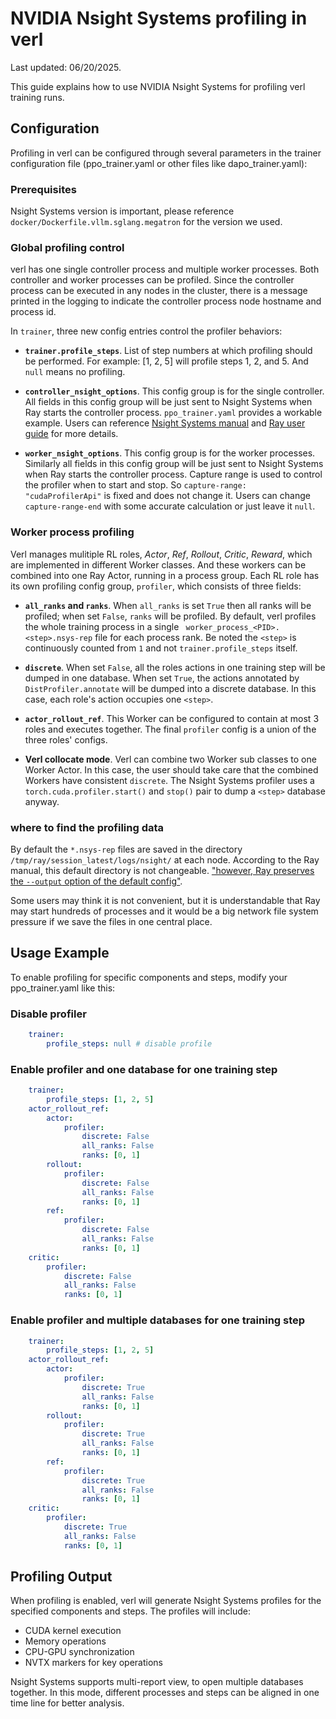 # NVIDIA Nsight Systems profiling in verl

Last updated: 06/20/2025.

This guide explains how to use NVIDIA Nsight Systems for profiling verl training runs.

## Configuration

Profiling in verl can be configured through several parameters in the trainer configuration file (ppo_trainer.yaml or other files like dapo_trainer.yaml):

### Prerequisites

Nsight Systems version is important, please reference `docker/Dockerfile.vllm.sglang.megatron` for the version we used.

### Global profiling control

verl has one single controller process and multiple worker processes. Both controller and worker processes can be profiled. Since the controller process can be executed in any nodes in the cluster, there is a message printed in the logging to indicate the controller process node hostname and process id.

In `trainer`, three new config entries control the profiler behaviors:

* **`trainer.profile_steps`**. List of step numbers at which profiling should be performed. For example: [1, 2, 5] will profile steps 1, 2, and 5. And ``null`` means no profiling.


* **`controller_nsight_options`**. This config group is for the single controller. All fields in this config group will be just sent to Nsight Systems when Ray starts the controller process. `ppo_trainer.yaml` provides a workable example. Users can reference [Nsight Systems manual](https://docs.nvidia.com/nsight-systems/UserGuide/index.html) and [Ray user guide](https://docs.ray.io/en/latest/ray-observability/user-guides/profiling.html) for more details.

* **`worker_nsight_options`**. This config group is for the worker processes. Similarly all fields in this config group will be just sent to Nsight Systems when Ray starts the controller process. Capture range is used to control the profiler when to start and stop. So `capture-range: "cudaProfilerApi"` is fixed and does not change it. Users can change `capture-range-end` with some accurate calculation or just leave it `null`.

### Worker process profiling

Verl manages mulitiple RL roles, _Actor_, _Ref_, _Rollout_, _Critic_, _Reward_, which are implemented in different Worker classes. And these workers can be combined into one Ray Actor, running in a process group. Each RL role has its own profiling config group, `profiler`, which consists of three fields:

* **`all_ranks` and `ranks`**. When `all_ranks` is set `True` then all ranks will be profiled; when set `False`, `ranks` will be profiled. By default, verl profiles the whole training process in a single ` worker_process_<PID>.<step>.nsys-rep` file for each process rank. Be noted the `<step>` is continuously counted from `1` and not `trainer.profile_steps` itself.

* **`discrete`**. When set `False`, all the roles actions in one training step will be dumped in one database. When set `True`, the actions annotated by `DistProfiler.annotate` will be dumped into a discrete database. In this case, each role's action occupies one `<step>`.

* **`actor_rollout_ref`**. This Worker can be configured to contain at most 3 roles and executes together. The final `profiler` config is a union of the three roles' configs.

* **Verl collocate mode**. Verl can combine two Worker sub classes to one Worker Actor. In this case, the user should take care that the combined Workers have consistent `discrete`. The Nsight Systems profiler uses a `torch.cuda.profiler.start()` and `stop()` pair to dump a `<step>` database anyway.

### where to find the profiling data

By default the `*.nsys-rep` files are saved in the directory `/tmp/ray/session_latest/logs/nsight/` at each node. According to the Ray manual, this default directory is not changeable. ["however, Ray preserves the `--output` option of the default config"](https://docs.ray.io/en/latest/ray-observability/user-guides/profiling.html).

Some users may think it is not convenient, but it is understandable that Ray may start hundreds of processes and it would be a big network file system pressure if we save the files in one central place.

## Usage Example

To enable profiling for specific components and steps, modify your ppo_trainer.yaml like this:

### Disable profiler
```yaml
    trainer:
        profile_steps: null # disable profile
```

### Enable profiler and one database for one training step
```yaml
    trainer:
        profile_steps: [1, 2, 5]
    actor_rollout_ref:
        actor:
            profiler:
                discrete: False
                all_ranks: False
                ranks: [0, 1]
        rollout:
            profiler:
                discrete: False
                all_ranks: False
                ranks: [0, 1]
        ref:
            profiler:
                discrete: False
                all_ranks: False
                ranks: [0, 1]
    critic:
        profiler:
            discrete: False
            all_ranks: False
            ranks: [0, 1]
```

### Enable profiler and multiple databases for one training step
```yaml
    trainer:
        profile_steps: [1, 2, 5]
    actor_rollout_ref:
        actor:
            profiler:
                discrete: True
                all_ranks: False
                ranks: [0, 1]
        rollout:
            profiler:
                discrete: True
                all_ranks: False
                ranks: [0, 1]
        ref:
            profiler:
                discrete: True
                all_ranks: False
                ranks: [0, 1]
    critic:
        profiler:
            discrete: True
            all_ranks: False
            ranks: [0, 1]
```

## Profiling Output

When profiling is enabled, verl will generate Nsight Systems profiles for the specified components and steps. The profiles will include:

- CUDA kernel execution
- Memory operations
- CPU-GPU synchronization
- NVTX markers for key operations

Nsight Systems supports multi-report view, to open multiple databases together. In this mode, different processes and steps can be aligned in one time line for better analysis.